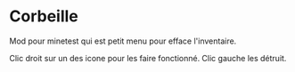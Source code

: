 Corbeille
=========

Mod pour minetest qui est petit menu pour efface l'inventaire.

Clic droit sur un des icone pour les faire fonctionné.
Clic gauche les détruit.
